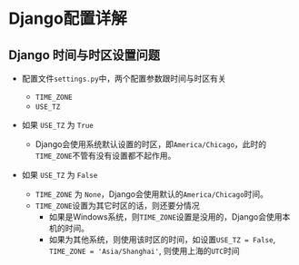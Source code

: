 # Django配置详解

## Django 时间与时区设置问题

- 配置文件`settings.py`中，两个配置参数跟时间与时区有关
    - `TIME_ZONE`
    - `USE_TZ`

- 如果 `USE_TZ` 为 `True`
    - Django会使用系统默认设置的时区，即`America/Chicago`，此时的`TIME_ZONE`不管有没有设置都不起作用。
- 如果 `USE_TZ` 为 `False`
    - `TIME_ZONE` 为 `None`，Django会使用默认的`America/Chicago`时间。
    - `TIME_ZONE`设置为其它时区的话，则还要分情况
        - 如果是Windows系统，则`TIME_ZONE`设置是没用的，Django会使用本机的时间。
        - 如果为其他系统，则使用该时区的时间，如设置`USE_TZ = False`, `TIME_ZONE = 'Asia/Shanghai'`, 则使用上海的`UTC`时间
